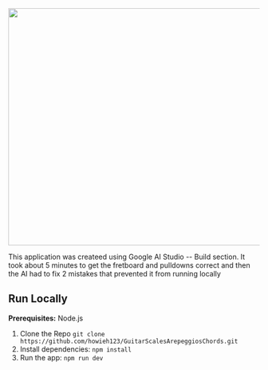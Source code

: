 <div align="center">
<img width="1200" height="475" alt="GHBanner" src="https://github.com/user-attachments/assets/0aa67016-6eaf-458a-adb2-6e31a0763ed6" />
</div>


This application was createed using Google AI Studio -- Build section.  It took about 5 minutes to get the fretboard and pulldowns correct and then the AI had to fix 2 mistakes that prevented it from running locally



## Run Locally



**Prerequisites:**  Node.js


1. Clone the Repo
   `git clone https://github.com/howieh123/GuitarScalesArepeggiosChords.git` 
2. Install dependencies:
   `npm install`
3. Run the app:
   `npm run dev`
